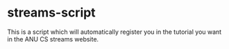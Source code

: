 # streams-script
This is a script which will automatically register you in the tutorial you want in the ANU CS streams website.